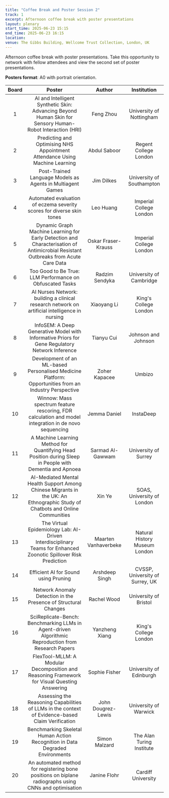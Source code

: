 ```yaml
---
title: "Coffee Break and Poster Session 2"
track: 1
excerpt: Afternoon coffee break with poster presentations
layout: plenary
start_time: 2025-06-23 15:15
end_time: 2025-06-23 16:15
location:
venue: The Gibbs Building, Wellcome Trust Collection, London, UK
---
```


Afternoon coffee break with poster presentations. Take this opportunity to network with fellow attendees and view the second set of poster presentations.

**Posters format**: A0 with portrait orientation.

| Board | Poster | Author | Institution  |
| :----: | :----: | :----: | :----: |
| 1 | AI and Intelligent Synthetic Skin: Advancing Beyond Human Skin for Sensory Human-Robot Interaction (HRI) | Feng Zhou | University of Nottingham |
| 2 | Predicting and Optimising NHS Appointment Attendance Using Machine Learning | Abdul Saboor | Regent College London |
| 3 | Post-Trained Language Models as Agents in Multiagent Games | Jim Dilkes | University of Southampton |
| 4 | Automated evaluation of eczema severity scores for diverse skin tones | Leo Huang | Imperial College London |
| 5 | Dynamic Graph Machine Learning for Early Detection and Characterisation of Antimicrobial Resistant Outbreaks from Acute Care Data | Oskar Fraser-Krauss | Imperial College London |
| 6 | Too Good to Be True: LLM Performance on Obfuscated Tasks | Radzim Sendyka | University of Cambridge |
| 7 | AI Nurses Network: building a clinical research network on artificial intelligence in nursing | Xiaoyang Li | King's College London |
| 8 | InfoSEM: A Deep Generative Model with Informative Priors for Gene Regulatory Network Inference | Tianyu Cui | Johnson and Johnson |
| 9 | Development of an ML-based Personalised Medicine Platform: Opportunities from an Industry Perspective | Zoher Kapacee | Umbizo |
| 10 | Winnow: Mass spectrum feature rescoring, FDR calculation and model integration in de novo sequencing | Jemma Daniel | InstaDeep |
| 11 | A Machine Learning Method for Quantifying Head Position during Sleep in People with Dementia and Apnoea | Sarmad Al-Gawwam | University of Surrey |
| 12 | AI-Mediated Mental Health Support Among Chinese Migrants in the UK: An Ethnographic Study of Chatbots and Online Communities | Xin Ye | SOAS, University of London |
| 13 | The Virtual Epidemiology Lab: AI-Driven Interdisciplinary Teams for Enhanced Zoonotic Spillover Risk Prediction | Maarten Vanhaverbeke | Natural History Museum London |
| 14 | Efficient AI for Sound using Pruning | Arshdeep Singh | CVSSP, University of Surrey, UK |
| 15 | Network Anomaly Detection in the Presence of Structural Changes | Rachel Wood | University of Bristol |
| 16 | SciReplicate-Bench: Benchmarking LLMs in Agent-driven Algorithmic Reproduction from Research Papers | Yanzheng Xiang | King's College London |
| 17 | FlexTool-MLLM: A Modular Decomposition and Reasoning Framework for Visual Questing Answering | Sophie Fisher | University of Edinburgh |
| 18 | Assessing the Reasoning Capabilities of LLMs in the context of Evidence-based Claim Verification | John Dougrez-Lewis | University of Warwick |
| 19 | Benchmarking Skeletal Human Action Recognition in Data Degraded Environments | Simon Malzard | The Alan Turing Institute |
| 20 | An automated method for registering bone positions on biplane radiographs using CNNs and optimisation | Janine Flohr | Cardiff University |
